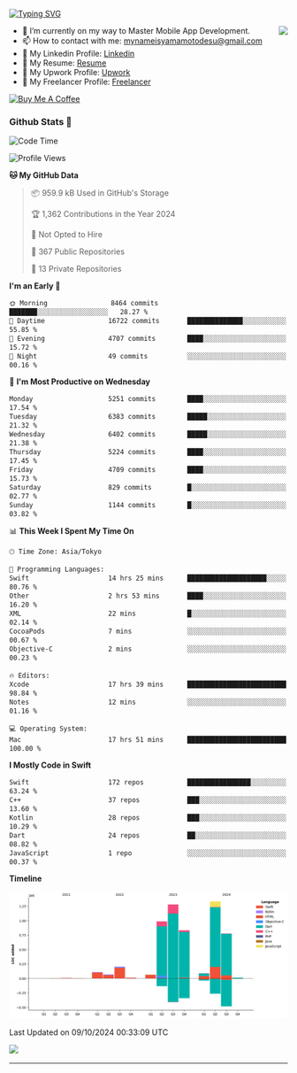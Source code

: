 
[![Typing SVG](https://readme-typing-svg.demolab.com/?lines=Thank+You+For+Visiting!!;You+Are+Welcome✨;I+am+Kyo+Yamamoto;Mobile+Developer)](https://git.io/typing-svg)
<p>
<img align="right" src="https://media.giphy.com/media/26ufdb3cYKwbRtYVW/giphy.gif" style="max-width:100%;" height="150px">

- 🌱 I’m currently on my way to Master Mobile App Development.
- 📫 How to contact with me: mynameisyamamotodesu@gmail.com
- 🔗 My Linkedin Profile: [Linkedin](https://www.linkedin.com/in/kyo-yamamoto-a2ab50239)
- 🔗 My Resume: [Resume](https://www.kickresume.com/cv/rNok4e/)
- 🔗 My Upwork Profile: [Upwork](https://www.upwork.com/freelancers/~01aa9115102bb4af25)
- 🔗 My Freelancer Profile: [Freelancer](https://www.freelancer.com/u/yamamotodesu)

<a href="https://www.buymeacoffee.com/kyoyamamoto" target="_blank"><img src="https://cdn.buymeacoffee.com/buttons/default-orange.png" alt="Buy Me A Coffee" height="41" width="174"></a>

### Github Stats 🥇 
<!--START_SECTION:waka-->
![Code Time](http://img.shields.io/badge/Code%20Time-834%20hrs%2059%20mins-blue)

![Profile Views](http://img.shields.io/badge/Profile%20Views-0-blue)

**🐱 My GitHub Data** 

> 📦 959.9 kB Used in GitHub's Storage 
 > 
> 🏆 1,362 Contributions in the Year 2024
 > 
> 🚫 Not Opted to Hire
 > 
> 📜 367 Public Repositories 
 > 
> 🔑 13 Private Repositories 
 > 
**I'm an Early 🐤** 

```text
🌞 Morning                8464 commits        ███████░░░░░░░░░░░░░░░░░░   28.27 % 
🌆 Daytime                16722 commits       ██████████████░░░░░░░░░░░   55.85 % 
🌃 Evening                4707 commits        ████░░░░░░░░░░░░░░░░░░░░░   15.72 % 
🌙 Night                  49 commits          ░░░░░░░░░░░░░░░░░░░░░░░░░   00.16 % 
```
📅 **I'm Most Productive on Wednesday** 

```text
Monday                   5251 commits        ████░░░░░░░░░░░░░░░░░░░░░   17.54 % 
Tuesday                  6383 commits        █████░░░░░░░░░░░░░░░░░░░░   21.32 % 
Wednesday                6402 commits        █████░░░░░░░░░░░░░░░░░░░░   21.38 % 
Thursday                 5224 commits        ████░░░░░░░░░░░░░░░░░░░░░   17.45 % 
Friday                   4709 commits        ████░░░░░░░░░░░░░░░░░░░░░   15.73 % 
Saturday                 829 commits         █░░░░░░░░░░░░░░░░░░░░░░░░   02.77 % 
Sunday                   1144 commits        █░░░░░░░░░░░░░░░░░░░░░░░░   03.82 % 
```


📊 **This Week I Spent My Time On** 

```text
🕑︎ Time Zone: Asia/Tokyo

💬 Programming Languages: 
Swift                    14 hrs 25 mins      ████████████████████░░░░░   80.76 % 
Other                    2 hrs 53 mins       ████░░░░░░░░░░░░░░░░░░░░░   16.20 % 
XML                      22 mins             █░░░░░░░░░░░░░░░░░░░░░░░░   02.14 % 
CocoaPods                7 mins              ░░░░░░░░░░░░░░░░░░░░░░░░░   00.67 % 
Objective-C              2 mins              ░░░░░░░░░░░░░░░░░░░░░░░░░   00.23 % 

🔥 Editors: 
Xcode                    17 hrs 39 mins      █████████████████████████   98.84 % 
Notes                    12 mins             ░░░░░░░░░░░░░░░░░░░░░░░░░   01.16 % 

💻 Operating System: 
Mac                      17 hrs 51 mins      █████████████████████████   100.00 % 
```

**I Mostly Code in Swift** 

```text
Swift                    172 repos           ████████████████░░░░░░░░░   63.24 % 
C++                      37 repos            ███░░░░░░░░░░░░░░░░░░░░░░   13.60 % 
Kotlin                   28 repos            ███░░░░░░░░░░░░░░░░░░░░░░   10.29 % 
Dart                     24 repos            ██░░░░░░░░░░░░░░░░░░░░░░░   08.82 % 
JavaScript               1 repo              ░░░░░░░░░░░░░░░░░░░░░░░░░   00.37 % 
```



**Timeline**

![Lines of Code chart](https://raw.githubusercontent.com/YamamotoDesu/YamamotoDesu/main/assets/bar_graph.png)


 Last Updated on 09/10/2024 00:33:09 UTC
<!--END_SECTION:waka-->

![](https://github-profile-summary-cards.vercel.app/api/cards/profile-details?username=YamamotoDesu&theme=vue)

----
